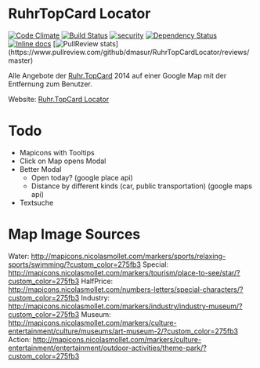 # RuhrTopCard Locator

[![Code Climate](https://codeclimate.com/github/dmasur/RuhrTopCardLocator/badges/gpa.svg)](https://codeclimate.com/github/dmasur/RuhrTopCardLocator)
[![Build Status](https://travis-ci.org/dmasur/RuhrTopCardLocator.svg?branch=master)](https://travis-ci.org/dmasur/RuhrTopCardLocator) [![security](https://hakiri.io/github/dmasur/RuhrTopCardLocator/master.svg)](https://hakiri.io/github/dmasur/RuhrTopCardLocator/master)
[![Dependency Status](https://gemnasium.com/dmasur/RuhrTopCardLocator.svg)](https://gemnasium.com/dmasur/RuhrTopCardLocator)
[![Inline docs](http://inch-ci.org/github/dmasur/RuhrTopCardLocator.png?branch=master)](http://inch-ci.org/github/dmasur/RuhrTopCardLocator)
[![PullReview stats](https://www.pullreview.com/github/dmasur/RuhrTopCardLocator/badges/master.svg?)](https://www.pullreview.com/github/dmasur/RuhrTopCardLocator/reviews/master)

Alle Angebote der [Ruhr.TopCard](www.ruhrtopcard.de) 2014 auf einer Google Map mit der Entfernung zum Benutzer.

Website: [Ruhr.TopCard Locator](http://ruhrtopcard-locator.herokuapp.com/)

# Todo
- Mapicons with Tooltips
- Click on Map opens Modal
- Better Modal
  - Open today? (google place api)
  - Distance by different kinds (car, public transportation) (google maps api)
- Textsuche


# Map Image Sources
Water: http://mapicons.nicolasmollet.com/markers/sports/relaxing-sports/swimming/?custom_color=275fb3
Special: http://mapicons.nicolasmollet.com/markers/tourism/place-to-see/star/?custom_color=275fb3
HalfPrice: http://mapicons.nicolasmollet.com/numbers-letters/special-characters/?custom_color=275fb3
Industry: http://mapicons.nicolasmollet.com/markers/industry/industry-museum/?custom_color=275fb3
Museum: http://mapicons.nicolasmollet.com/markers/culture-entertainment/culture/museums/art-museum-2/?custom_color=275fb3
Action: http://mapicons.nicolasmollet.com/markers/culture-entertainment/entertainment/outdoor-activities/theme-park/?custom_color=275fb3